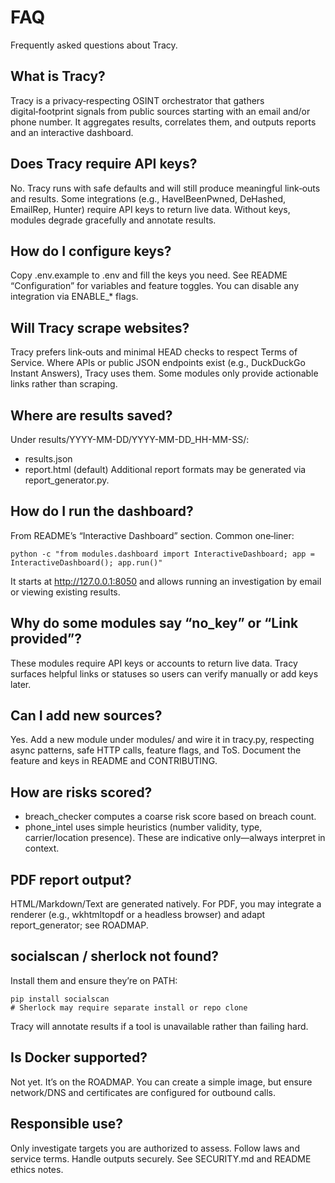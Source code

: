 # FAQ

Frequently asked questions about Tracy.

## What is Tracy?

Tracy is a privacy‑respecting OSINT orchestrator that gathers digital‑footprint signals from public sources starting with an email and/or phone number. It aggregates results, correlates them, and outputs reports and an interactive dashboard.

## Does Tracy require API keys?

No. Tracy runs with safe defaults and will still produce meaningful link‑outs and results. Some integrations (e.g., HaveIBeenPwned, DeHashed, EmailRep, Hunter) require API keys to return live data. Without keys, modules degrade gracefully and annotate results.

## How do I configure keys?

Copy .env.example to .env and fill the keys you need. See README “Configuration” for variables and feature toggles. You can disable any integration via ENABLE_* flags.

## Will Tracy scrape websites?

Tracy prefers link‑outs and minimal HEAD checks to respect Terms of Service. Where APIs or public JSON endpoints exist (e.g., DuckDuckGo Instant Answers), Tracy uses them. Some modules only provide actionable links rather than scraping.

## Where are results saved?

Under results/YYYY-MM-DD/YYYY-MM-DD_HH-MM-SS/:
- results.json
- report.html (default)
Additional report formats may be generated via report_generator.py.

## How do I run the dashboard?

From README’s “Interactive Dashboard” section. Common one‑liner:
```
python -c "from modules.dashboard import InteractiveDashboard; app = InteractiveDashboard(); app.run()"
```
It starts at http://127.0.0.1:8050 and allows running an investigation by email or viewing existing results.

## Why do some modules say “no_key” or “Link provided”?

These modules require API keys or accounts to return live data. Tracy surfaces helpful links or statuses so users can verify manually or add keys later.

## Can I add new sources?

Yes. Add a new module under modules/ and wire it in tracy.py, respecting async patterns, safe HTTP calls, feature flags, and ToS. Document the feature and keys in README and CONTRIBUTING.

## How are risks scored?

- breach_checker computes a coarse risk score based on breach count.
- phone_intel uses simple heuristics (number validity, type, carrier/location presence).
These are indicative only—always interpret in context.

## PDF report output?

HTML/Markdown/Text are generated natively. For PDF, you may integrate a renderer (e.g., wkhtmltopdf or a headless browser) and adapt report_generator; see ROADMAP.

## socialscan / sherlock not found?

Install them and ensure they’re on PATH:
```
pip install socialscan
# Sherlock may require separate install or repo clone
```
Tracy will annotate results if a tool is unavailable rather than failing hard.

## Is Docker supported?

Not yet. It’s on the ROADMAP. You can create a simple image, but ensure network/DNS and certificates are configured for outbound calls.

## Responsible use?

Only investigate targets you are authorized to assess. Follow laws and service terms. Handle outputs securely. See SECURITY.md and README ethics notes.
